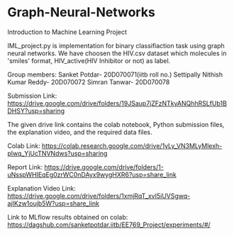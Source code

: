 # Graph-Neural-Networks
Introduction to Machine Learning Project

IML_project.py is implementation for binary classifiaction task using graph neural networks.
We have choosen the HIV.csv dataset which molecules in 'smiles' format, HIV_active(HIV Inhibitor or not) as label.

Group members:
Sanket Potdar- 20D070071(iitb roll no.)
Settipally Nithish Kumar Reddy- 20D070072
Simran Tanwar- 20D070078

Submission Link: https://drive.google.com/drive/folders/19JSaup7jZFzNTkyANQhhRSLfUb1BDHSY?usp=sharing

The given drive link contains the colab notebook, Python submission files, the explanation video, and the required data files.

Colab Link:
https://colab.research.google.com/drive/1yLy_VN3MLyMlexh-plwq_YjUcTNVNdws?usp=sharing

Report Link:
https://drive.google.com/drive/folders/1-uNsspWHIEqEg0zrWC0nDAyx9wygHXR6?usp=share_link

Explanation Video Link:
https://drive.google.com/drive/folders/1xmjRqT_xvI5iUVSgwq-ajIKzw1oujb5W?usp=share_link

Link to MLflow results obtained on colab:
https://dagshub.com/sanketpotdar.iitb/EE769_Project/experiments/#/

